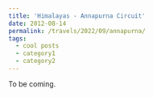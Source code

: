 ```yaml
---
title: 'Himalayas - Annapurna Circuit'
date: 2012-08-14
permalink: /travels/2022/09/annapurna/
tags:
  - cool posts
  - category1
  - category2
---
```


To be coming.

<!-- Headings are cool
======

You can have many headings
======

Aren't headings cool?
------ -->